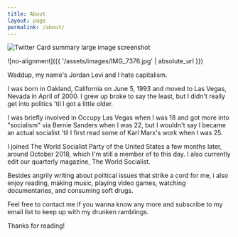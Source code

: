 ```yaml
---
title: About
layout: page
permalink: /about/
---
```

![Twitter Card summary large image screenshot](https://github.com/JordanRLevi/jordanrlevi.github.io/blob/master/assets/images/IMG_7376.jpg)

![no-alignment]({{ '/assets/images/IMG_7376.jpg' | absolute_url }})

Waddup, my name's Jordan Levi and I hate capitalism.

I was born in Oakland, California on June 5, 1993 and moved to Las Vegas, Nevada in April of 2000. I grew up broke to say the least, but I didn't really get into politics 'til I got a little older.

I was briefly involved in Occupy Las Vegas when I was 18 and got more into "socialism" via Bernie Sanders when I was 22, but I wouldn't say I became an actual socialist 'til I first read some of Karl Marx's work when I was 25.

I joined The World Socialist Party of the United States a few months later, around October 2018, which I'm still a member of to this day. I also currently edit our quarterly magazine, The World Socialist.

Besides angrily writing about political issues that strike a cord for me, i also enjoy reading, making music, playing video games, watching documentaries, and consuming soft drugs.

Feel free to contact me if you wanna know any more and subscribe to my email list to keep up with my drunken ramblings.

Thanks for reading!
